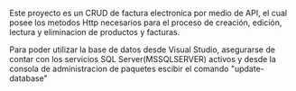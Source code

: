 Este proyecto es un CRUD de factura electronica por medio de API, el cual posee los metodos Http necesarios para el proceso de creación, edición, lectura y eliminacion de productos y facturas.

Para poder utilizar la base de datos desde Visual Studio, asegurarse de contar con los servicios SQL Server(MSSQLSERVER) activos y desde la consola de administracion de paquetes escibir el comando
"update-database"
